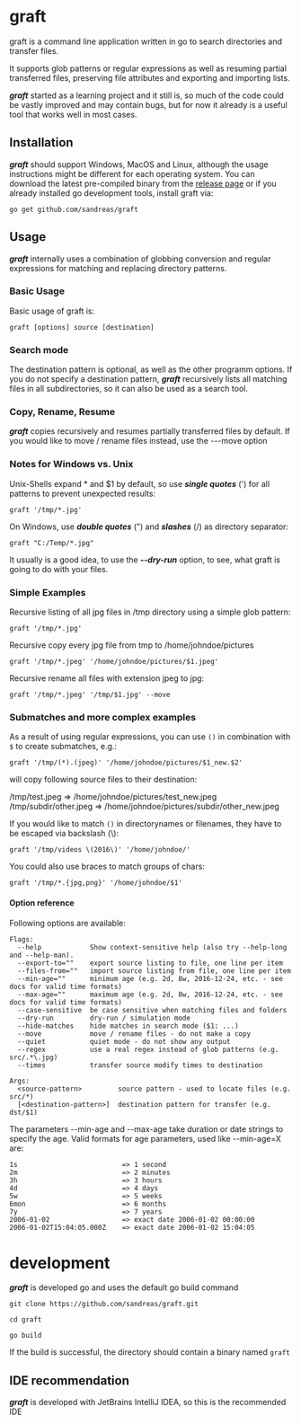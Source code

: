 # graft
graft is a command line application written in go to search directories and transfer files.
 
It supports glob patterns or regular expressions as well as resuming partial transferred files, preserving file attributes and exporting and importing lists.

***graft*** started as a learning project and it still is, so much of the code could be vastly improved and may contain bugs, 
but for now it already is a useful tool that works well in most cases. 


## Installation

***graft*** should support Windows, MacOS and Linux, although the usage instructions might be different for each operating system. You can download the latest pre-compiled binary from the [release page](releases/latest) or if you already installed go development tools, install graft via:

```
go get github.com/sandreas/graft
```

## Usage

***graft*** internally uses a combination of globbing conversion and regular expressions for matching and replacing directory patterns.

### Basic Usage

Basic usage of graft is:

```
graft [options] source [destination]
```

### Search mode

The destination pattern is optional, as well as the other programm options. If you do not specify a destination pattern, ***graft*** recursively lists all matching files in all subdirectories, so it can also be used as a search tool.

### Copy, Rename, Resume

***graft*** copies recursively and resumes partially transferred files by default. If you would like to move / rename files instead, use the ---move option 


### Notes for Windows vs. Unix 
Unix-Shells expand * and $1 by default, so use ***single quotes*** (') for all patterns to prevent unexpected results:

```
graft '/tmp/*.jpg'
```

On Windows, use ***double quotes*** (") and ***slashes*** (/) as directory separator:

```
graft "C:/Temp/*.jpg"
```

It usually is a good idea, to use the ***--dry-run*** option, to see, what graft is going to do with your files.


### Simple Examples

Recursive listing of all jpg files in /tmp directory using a simple glob pattern:
 
```
graft '/tmp/*.jpg'
```

Recursive copy every jpg file from tmp to /home/johndoe/pictures

```
graft '/tmp/*.jpeg' '/home/johndoe/pictures/$1.jpeg'
```

Recursive rename all files with extension jpeg to jpg:

```
graft '/tmp/*.jpeg' '/tmp/$1.jpg' --move
```

### Submatches and more complex examples 

As a result of using regular expressions, you can use `()` in combination with `$` to create submatches, e.g.:

```
graft '/tmp/(*).(jpeg)' '/home/johndoe/pictures/$1_new.$2'
```

will copy following source files to their destination:

/tmp/test.jpeg          => /home/johndoe/pictures/test_new.jpeg
/tmp/subdir/other.jpeg  => /home/johndoe/pictures/subdir/other_new.jpeg


If you would like to match `()` in directorynames or filenames, they have to be escaped via backslash (\\):
```
graft '/tmp/videos \(2016\)' '/home/johndoe/'
```

You could also use braces to match groups of chars:
```
graft '/tmp/*.{jpg,png}' '/home/johndoe/$1'
```

#### Option reference

Following options are available:
```
Flags:
  --help            Show context-sensitive help (also try --help-long and --help-man).
  --export-to=""    export source listing to file, one line per item
  --files-from=""   import source listing from file, one line per item
  --min-age=""      minimum age (e.g. 2d, 8w, 2016-12-24, etc. - see docs for valid time formats)
  --max-age=""      maximum age (e.g. 2d, 8w, 2016-12-24, etc. - see docs for valid time formats)
  --case-sensitive  be case sensitive when matching files and folders
  --dry-run         dry-run / simulation mode
  --hide-matches    hide matches in search mode ($1: ...)
  --move            move / rename files - do not make a copy
  --quiet           quiet mode - do not show any output
  --regex           use a real regex instead of glob patterns (e.g. src/.*\.jpg)
  --times           transfer source modify times to destination

Args:
  <source-pattern>         source pattern - used to locate files (e.g. src/*)
  [<destination-pattern>]  destination pattern for transfer (e.g. dst/$1)

```

The parameters --min-age and --max-age take duration or date strings to specify the age. Valid formats for age parameters, used like --min-age=X are:

```
1s                          => 1 second
2m                          => 2 minutes
3h                          => 3 hours
4d                          => 4 days
5w                          => 5 weeks
6mon                        => 6 months
7y                          => 7 years
2006-01-02                  => exact date 2006-01-02 00:00:00
2006-01-02T15:04:05.000Z    => exact date 2006-01-02 15:04:05
```

# development

***graft*** is developed go and uses the default go build command

```
git clone https://github.com/sandreas/graft.git

cd graft

go build
```

If the build is successful, the directory should contain a binary named `graft`

## IDE recommendation

***graft*** is developed with JetBrains IntelliJ IDEA, so this is the recommended IDE